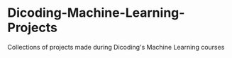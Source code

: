 # Dicoding-Machine-Learning-Projects
Collections of projects made during Dicoding's Machine Learning courses
